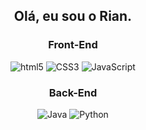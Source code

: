## <p align="center"> Olá, eu sou o Rian.</p>

<div align="center">
  <div>
    <h3>Front-End</h3>
    <img alt="html5"src="https://img.shields.io/badge/HTML5-E34F26?style=for-the-badge&logo=html5&logoColor=white">
    <img alt="CSS3"src="https://img.shields.io/badge/CSS3-1572B6?style=for-the-badge&logo=css3&logoColor=white">
    <img alt="JavaScript"src="https://img.shields.io/badge/JavaScript-F7DF1E?style=for-the-badge&logo=javascript&logoColor=black">
  <div>
  <div>
    <h3>Back-End</h3>
    <img src="https://img.shields.io/badge/Java-ED8B00?style=for-the-badge&logo=java&logoColor=white" alt="Java"/>
    <img src="https://img.shields.io/badge/Python-14354C?style=for-the-badge&logo=python&logoColor=white" alt="Python"/>
  </div>
</div>
